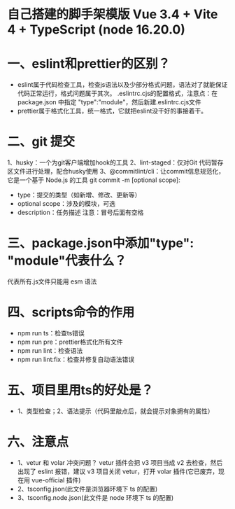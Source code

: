 # 自己搭建的脚手架模版 Vue 3.4 + Vite 4 + TypeScript (node 16.20.0)

# 一、eslint和prettier的区别？

- eslint属于代码检查工具，检查js语法以及少部分格式问题，语法对了就能保证代码正常运行，格式问题属于其次。
  .eslintrc.cjs的配置格式，注意点：在 package.json 中指定 "type":"module"，然后新建.eslintrc.cjs文件
- prettier属于格式化工具，统一格式，它就把eslint没干好的事接着干。

# 二、git 提交

1、husky：一个为git客户端增加hook的工具
2、lint-staged：仅对Git 代码暂存区文件进行处理，配合husky使用
3、@commitlint/cli：让commit信息规范化，它是一个基于 Node.js 的工具
git commit -m <type>[optional scope]: <description>

- type：提交的类型（如新增、修改、更新等）
- optional scope：涉及的模块，可选
- description：任务描述
  注意：冒号后面有空格

# 三、package.json中添加"type": "module"代表什么？

代表所有.js文件只能用 esm 语法

# 四、scripts命令的作用

- npm run ts：检查ts错误
- npm run pre：prettier格式化所有文件
- npm run lint：检查语法
- npm run lint:fix：检查并修复自动语法错误

# 五、项目里用ts的好处是？

- 1、类型检查；2、语法提示（代码里敲点后，就会提示对象拥有的属性）

# 六、注意点

- 1、vetur 和 volar 冲突问题？
  vetur 插件会把 v3 项目当成 v2 去检查，然后出现了 eslint 报错，建议 v3 项目关闭 vetur，打开 volar 插件(它已废弃，现在用 vue-official 插件)
- 2、tsconfig.json(此文件是浏览器环境下 ts 的配置)
- 3、tsconfig.node.json(此文件是 node 环境下 ts 的配置)
